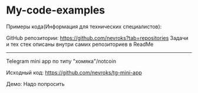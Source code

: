 # My-code-examples

Примеры кода(Информация для технических специалистов):

GitHub репозитории: https://github.com/nevroks?tab=repositories
Задачи и тех стек описаны внутри самих репозиториев в ReadMe

******************************************
Telegram mini app по типу "хомяка"/notcoin 

Исходный код: https://github.com/nevroks/tg-mini-app

Демо: Надо попросить
